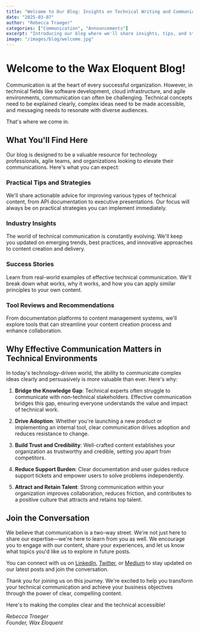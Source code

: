```yaml
---
title: "Welcome to Our Blog: Insights on Technical Writing and Communication"
date: "2025-03-07"
author: "Rebecca Traeger"
categories: ["Communication", "Announcements"]
excerpt: "Introducing our blog where we'll share insights, tips, and strategies for effective technical communication and content creation."
image: "/images/blog/welcome.jpg"
---
```


# Welcome to the Wax Eloquent Blog!

Communication is at the heart of every successful organization. However, in technical fields like software development, cloud infrastructure, and agile environments, communication can often be challenging. Technical concepts need to be explained clearly, complex ideas need to be made accessible, and messaging needs to resonate with diverse audiences.

That's where we come in.

## What You'll Find Here

Our blog is designed to be a valuable resource for technology professionals, agile teams, and organizations looking to elevate their communications. Here's what you can expect:

### Practical Tips and Strategies

We'll share actionable advice for improving various types of technical content, from API documentation to executive presentations. Our focus will always be on practical strategies you can implement immediately.

### Industry Insights

The world of technical communication is constantly evolving. We'll keep you updated on emerging trends, best practices, and innovative approaches to content creation and delivery.

### Success Stories

Learn from real-world examples of effective technical communication. We'll break down what works, why it works, and how you can apply similar principles to your own content.

### Tool Reviews and Recommendations

From documentation platforms to content management systems, we'll explore tools that can streamline your content creation process and enhance collaboration.

## Why Effective Communication Matters in Technical Environments

In today's technology-driven world, the ability to communicate complex ideas clearly and persuasively is more valuable than ever. Here's why:

1. **Bridge the Knowledge Gap**: Technical experts often struggle to communicate with non-technical stakeholders. Effective communication bridges this gap, ensuring everyone understands the value and impact of technical work.

2. **Drive Adoption**: Whether you're launching a new product or implementing an internal tool, clear communication drives adoption and reduces resistance to change.

3. **Build Trust and Credibility**: Well-crafted content establishes your organization as trustworthy and credible, setting you apart from competitors.

4. **Reduce Support Burden**: Clear documentation and user guides reduce support tickets and empower users to solve problems independently.

5. **Attract and Retain Talent**: Strong communication within your organization improves collaboration, reduces friction, and contributes to a positive culture that attracts and retains top talent.

## Join the Conversation

We believe that communication is a two-way street. We're not just here to share our expertise—we're here to learn from you as well. We encourage you to engage with our content, share your experiences, and let us know what topics you'd like us to explore in future posts.

You can connect with us on [LinkedIn](https://linkedin.com), [Twitter](https://twitter.com), or [Medium](https://medium.com) to stay updated on our latest posts and join the conversation.

Thank you for joining us on this journey. We're excited to help you transform your technical communication and achieve your business objectives through the power of clear, compelling content.

Here's to making the complex clear and the technical accessible!

*Rebecca Traeger*  
*Founder, Wax Eloquent*